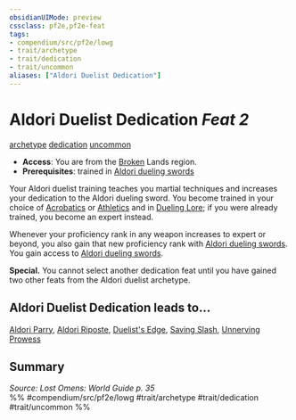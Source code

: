```yaml
---
obsidianUIMode: preview
cssclass: pf2e,pf2e-feat
tags:
- compendium/src/pf2e/lowg
- trait/archetype
- trait/dedication
- trait/uncommon
aliases: ["Aldori Duelist Dedication"]
---
```

# Aldori Duelist Dedication  *Feat 2*  
[archetype](rules/traits/archetype.md "Archetype Feat Trait")  [dedication](rules/traits/dedication.md "Dedication Feat Trait")  [uncommon](rules/traits/uncommon.md "Uncommon Rarity Trait")  

- **Access**: You are from the [Broken](rules/conditions.md#Broken) Lands region.
- **Prerequisites**: trained in [Aldori dueling swords](compendium/equipment/items/aldori-dueling-sword-lowg.md)

Your Aldori duelist training teaches you martial techniques and increases your dedication to the Aldori dueling sword. You become trained in your choice of [Acrobatics](compendium/skills.md#Acrobatics) or [Athletics](compendium/skills.md#Athletics) and in [Dueling Lore](compendium/skills.md#Lore); if you were already trained, you become an expert instead.

Whenever your proficiency rank in any weapon increases to expert or beyond, you also gain that new proficiency rank with [Aldori dueling swords](compendium/equipment/items/aldori-dueling-sword-lowg.md). You gain access to [Aldori dueling swords](compendium/equipment/items/aldori-dueling-sword-lowg.md).

**Special.** You cannot select another dedication feat until you have gained two other feats from the Aldori duelist archetype.

## Aldori Duelist Dedication leads to...

[Aldori Parry](compendium/feats/aldori-parry-lowg.md), [Aldori Riposte](compendium/feats/aldori-riposte-lowg.md), [Duelist's Edge](compendium/feats/duelists-edge-lowg.md), [Saving Slash](compendium/feats/saving-slash-lowg.md), [Unnerving Prowess](compendium/feats/unnerving-prowess-lowg.md)

## Summary

*Source: Lost Omens: World Guide p. 35*  
%% #compendium/src/pf2e/lowg #trait/archetype #trait/dedication #trait/uncommon %%